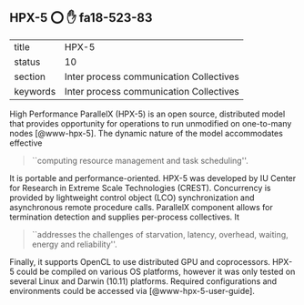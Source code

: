 ## HPX-5 :o: :hand: fa18-523-83



|          |                                         |
| -------- | --------------------------------------- |
| title    | HPX-5                                   | 
| status   | 10                                      |
| section  | Inter process communication Collectives |
| keywords | Inter process communication Collectives |



High Performance ParallelX (HPX-5) is an open source, distributed
model that provides opportunity for operations to run unmodified on
one-to-many nodes [@www-hpx-5].  The dynamic nature of the model
accommodates effective

> ``computing resource management and task scheduling''.

It is portable and performance-oriented. HPX-5 was
developed by IU Center for Research in Extreme Scale Technologies
(CREST). Concurrency is provided by lightweight control object (LCO)
synchronization and asynchronous remote procedure calls. ParallelX
component allows for termination detection and supplies per-process
collectives. It

> ``addresses the challenges of starvation, latency, overhead,
> waiting, energy and reliability''.

Finally, it supports OpenCL to use distributed GPU and
coprocessors. HPX-5 could be compiled on various OS platforms, however
it was only tested on several Linux and Darwin (10.11)
platforms. Required configurations and environments could be accessed
via [@www-hpx-5-user-guide].


   
   
